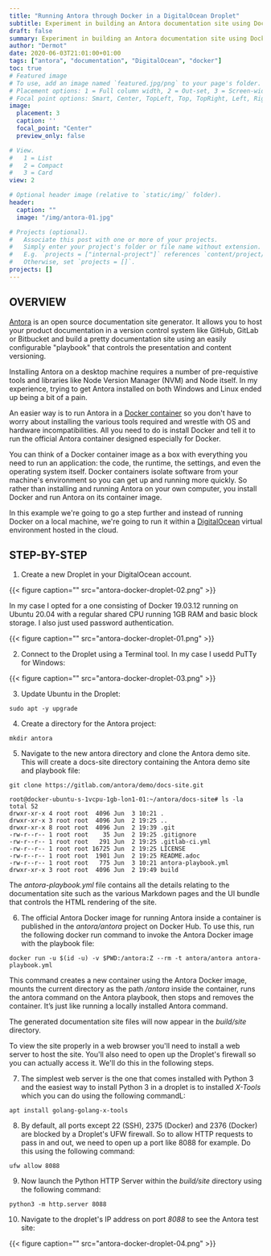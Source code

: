 ```yaml
---
title: "Running Antora through Docker in a DigitalOcean Droplet"
subtitle: Experiment in building an Antora documentation site using Docker
draft: false
summary: Experiment in building an Antora documentation site using Docker
author: "Dermot"
date: 2020-06-03T21:01:00+01:00
tags: ["antora", "documentation", "DigitalOcean", "docker"]
toc: true
# Featured image
# To use, add an image named `featured.jpg/png` to your page's folder.
# Placement options: 1 = Full column width, 2 = Out-set, 3 = Screen-width
# Focal point options: Smart, Center, TopLeft, Top, TopRight, Left, Right, BottomLeft, Bottom, BottomRight
image:
  placement: 3
  caption: ''
  focal_point: "Center"
  preview_only: false

# View.
#   1 = List
#   2 = Compact
#   3 = Card
view: 2

# Optional header image (relative to `static/img/` folder).
header:
  caption: ""
  image: "/img/antora-01.jpg"

# Projects (optional).
#   Associate this post with one or more of your projects.
#   Simply enter your project's folder or file name without extension.
#   E.g. `projects = ["internal-project"]` references `content/project/deep-learning/index.md`.
#   Otherwise, set `projects = []`.
projects: []
---
```



OVERVIEW
--------

[Antora](https://antora.org/) is an open source documentation site generator. It allows you to host your product documentation in a version control system like GitHub, GitLab or Bitbucket and build a pretty documentation site using an easily configurable "playbook" that controls the presentation and content versioning.

Installing Antora on a desktop machine requires a number of pre-requistive tools and libraries like Node Version Manager (NVM) and Node itself. In my experience, trying to get Antora installed on both Windows and Linux ended up being a bit of a pain.

An easier way is to run Antora in a [Docker container](https://www.docker.com/products/docker-desktop) so you don't have to worry about installing the various tools required and wrestle with OS and hardware incompatibilities. All you need to do is install Docker and tell it to run the official Antora container designed especially for Docker.

You can think of a Docker container image as a box with everything you need to run an application: the code, the runtime, the settings, and even the operating system itself. Docker containers isolate software from your machine's environment so you can get up and running more quickly. So rather than installing and running Antora on your own computer, you install Docker and run Antora on its container image.

In this example we're going to go a step further and instead of running Docker on a local machine, we're going to run it within a [DigitalOcean](https://www.digitalocean.com/products/droplets/) virtual environment hosted in the cloud.

STEP-BY-STEP
------------

1. Create a new Droplet in your DigitalOcean account. 

{{< figure caption="" src="antora-docker-droplet-02.png" >}}

In my case I opted for a one consisting of Docker 19.03.12 running on Ubuntu 20.04 with a regular shared CPU running 1GB RAM and basic block storage. I also just used password authentication.

{{< figure caption="" src="antora-docker-droplet-01.png" >}}

2. Connect to the Droplet using a Terminal tool. In my case I usedd PuTTy for Windows:

{{< figure caption="" src="antora-docker-droplet-03.png" >}}

3. Update Ubuntu in the Droplet:
```
sudo apt -y upgrade
```

4. Create a directory for the Antora project:
```
mkdir antora
```

5. Navigate to the new antora directory and clone the Antora demo site. This will create a docs-site directory containing the Antora demo site and playbook file:
```
git clone https://gitlab.com/antora/demo/docs-site.git 

root@docker-ubuntu-s-1vcpu-1gb-lon1-01:~/antora/docs-site# ls -la
total 52
drwxr-xr-x 4 root root  4096 Jun  3 10:21 .
drwxr-xr-x 3 root root  4096 Jun  2 19:25 ..
drwxr-xr-x 8 root root  4096 Jun  2 19:39 .git
-rw-r--r-- 1 root root    35 Jun  2 19:25 .gitignore
-rw-r--r-- 1 root root   291 Jun  2 19:25 .gitlab-ci.yml
-rw-r--r-- 1 root root 16725 Jun  2 19:25 LICENSE
-rw-r--r-- 1 root root  1901 Jun  2 19:25 README.adoc
-rw-r--r-- 1 root root   775 Jun  3 10:21 antora-playbook.yml
drwxr-xr-x 3 root root  4096 Jun  2 19:49 build
```
The *antora-playbook.yml* file contains all the details relating to the documentation site such as the various Markdown pages and the UI bundle that controls the HTML rendering of the site.

6. The official Antora Docker image for running Antora inside a container is published in the *antora/antora* project on Docker Hub. To use this, run the following docker run command to invoke the Antora Docker image with the playbook file:
```
docker run -u $(id -u) -v $PWD:/antora:Z --rm -t antora/antora antora-playbook.yml
```

This command creates a new container using the Antora Docker image, mounts the current directory as the path */antora* inside the container, runs the antora command on the Antora playbook, then stops and removes the container. It’s just like running a locally installed Antora command.

The generated documentation site files will now appear in the *build/site* directory. 

To view the site properly in a web browser you'll need to install a web server to host the site. You'll also need to open up the Droplet's firewall so you can actually access it. We'll do this in the following steps.

7. The simplest web server is the one that comes installed with Python 3 and the easiest way to install Python 3 in a droplet is to installed *X-Tools* which you can do using the following commandL:
```
apt install golang-golang-x-tools
```

8. By default, all ports except 22 (SSH), 2375 (Docker) and 2376 (Docker) are blocked by a Droplet's UFW firewall. So to allow HTTP requests to pass in and out, we need to open up a port like 8088 for example. Do this using the following command:
```
ufw allow 8088
```

9. Now launch the Python HTTP Server within the *build/site* directory using the following command:
```
python3 -m http.server 8088
```

10. Navigate to the droplet's IP address on port *8088* to see the Antora test site:

{{< figure caption="" src="antora-docker-droplet-04.png" >}}
